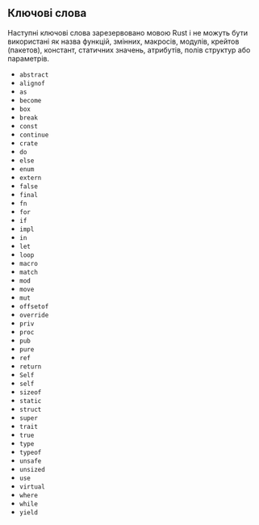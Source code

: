 ## Ключові слова
Наступні ключові слова зарезервовано мовою Rust і не можуть бути використані як назва функцій, змінних, макросів, модулів, крейтов (пакетов), констант, статичних значень, атрибутів, полів структур або параметрів.

* `abstract`
* `alignof`
* `as`
* `become`
* `box`
* `break`
* `const`
* `continue`
* `crate`
* `do`
* `else`
* `enum`
* `extern`
* `false`
* `final`
* `fn`
* `for`
* `if`
* `impl`
* `in`
* `let`
* `loop`
* `macro`
* `match`
* `mod`
* `move`
* `mut`
* `offsetof`
* `override`
* `priv`
* `proc`
* `pub`
* `pure`
* `ref`
* `return`
* `Self`
* `self`
* `sizeof`
* `static`
* `struct`
* `super`
* `trait`
* `true`
* `type`
* `typeof`
* `unsafe`
* `unsized`
* `use`
* `virtual`
* `where`
* `while`
* `yield`
